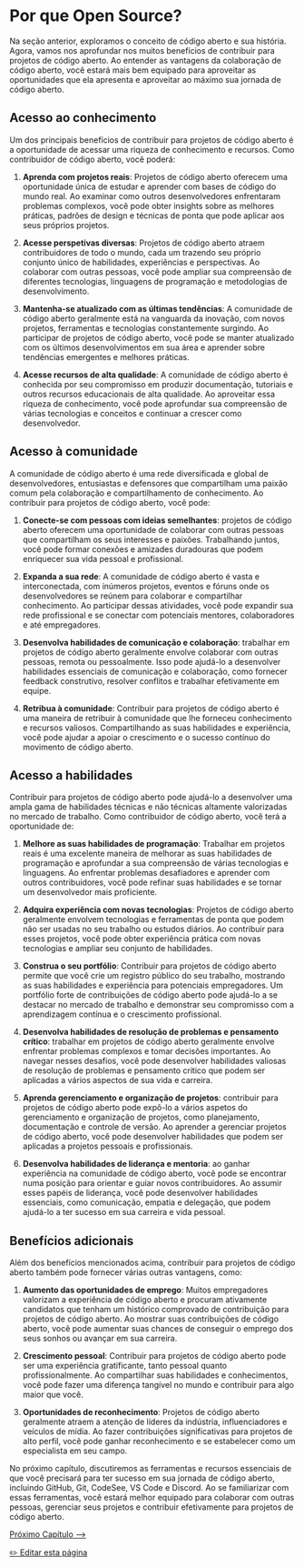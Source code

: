 # Por que Open Source?

Na seção anterior, exploramos o conceito de código aberto e sua história. Agora, vamos nos aprofundar nos muitos benefícios de contribuir para projetos de código aberto. Ao entender as vantagens da colaboração de código aberto, você estará mais bem equipado para aproveitar as oportunidades que ela apresenta e aproveitar ao máximo sua jornada de código aberto.

## Acesso ao conhecimento

Um dos principais benefícios de contribuir para projetos de código aberto é a oportunidade de acessar uma riqueza de conhecimento e recursos. Como contribuidor de código aberto, você poderá:

1. **Aprenda com projetos reais**: Projetos de código aberto oferecem uma oportunidade única de estudar e aprender com bases de código do mundo real. Ao examinar como outros desenvolvedores enfrentaram problemas complexos, você pode obter insights sobre as melhores práticas, padrões de design e técnicas de ponta que pode aplicar aos seus próprios projetos.

2. **Acesse perspetivas diversas**: Projetos de código aberto atraem contribuidores de todo o mundo, cada um trazendo seu próprio conjunto único de habilidades, experiências e perspectivas. Ao colaborar com outras pessoas, você pode ampliar sua compreensão de diferentes tecnologias, linguagens de programação e metodologias de desenvolvimento.

3. **Mantenha-se atualizado com as últimas tendências**: A comunidade de código aberto geralmente está na vanguarda da inovação, com novos projetos, ferramentas e tecnologias constantemente surgindo. Ao participar de projetos de código aberto, você pode se manter atualizado com os últimos desenvolvimentos em sua área e aprender sobre tendências emergentes e melhores práticas.

4. **Acesse recursos de alta qualidade**: A comunidade de código aberto é conhecida por seu compromisso em produzir documentação, tutoriais e outros recursos educacionais de alta qualidade. Ao aproveitar essa riqueza de conhecimento, você pode aprofundar sua compreensão de várias tecnologias e conceitos e continuar a crescer como desenvolvedor.

## Acesso à comunidade

A comunidade de código aberto é uma rede diversificada e global de desenvolvedores, entusiastas e defensores que compartilham uma paixão comum pela colaboração e compartilhamento de conhecimento. Ao contribuir para projetos de código aberto, você pode:

1. **Conecte-se com pessoas com ideias semelhantes**: projetos de código aberto oferecem uma oportunidade de colaborar com outras pessoas que compartilham os seus interesses e paixões. Trabalhando juntos, você pode formar conexões e amizades duradouras que podem enriquecer sua vida pessoal e profissional.

2. **Expanda a sua rede**: A comunidade de código aberto é vasta e interconectada, com inúmeros projetos, eventos e fóruns onde os desenvolvedores se reúnem para colaborar e compartilhar conhecimento. Ao participar dessas atividades, você pode expandir sua rede profissional e se conectar com potenciais mentores, colaboradores e até empregadores.

3. **Desenvolva habilidades de comunicação e colaboração**: trabalhar em projetos de código aberto geralmente envolve colaborar com outras pessoas, remota ou pessoalmente. Isso pode ajudá-lo a desenvolver habilidades essenciais de comunicação e colaboração, como fornecer feedback construtivo, resolver conflitos e trabalhar efetivamente em equipe.

4. **Retribua à comunidade**: Contribuir para projetos de código aberto é uma maneira de retribuir à comunidade que lhe forneceu conhecimento e recursos valiosos. Compartilhando as suas habilidades e experiência, você pode ajudar a apoiar o crescimento e o sucesso contínuo do movimento de código aberto.

## Acesso a habilidades

Contribuir para projetos de código aberto pode ajudá-lo a desenvolver uma ampla gama de habilidades técnicas e não técnicas altamente valorizadas no mercado de trabalho. Como contribuidor de código aberto, você terá a oportunidade de:

1. **Melhore as suas habilidades de programação**: Trabalhar em projetos reais é uma excelente maneira de melhorar as suas habilidades de programação e aprofundar a sua compreensão de várias tecnologias e linguagens. Ao enfrentar problemas desafiadores e aprender com outros contribuidores, você pode refinar suas habilidades e se tornar um desenvolvedor mais proficiente.

2. **Adquira experiência com novas tecnologias**: Projetos de código aberto geralmente envolvem tecnologias e ferramentas de ponta que podem não ser usadas no seu trabalho ou estudos diários. Ao contribuir para esses projetos, você pode obter experiência prática com novas tecnologias e ampliar seu conjunto de habilidades.

3. **Construa o seu portfólio**: Contribuir para projetos de código aberto permite que você crie um registro público do seu trabalho, mostrando as suas habilidades e experiência para potenciais empregadores. Um portfólio forte de contribuições de código aberto pode ajudá-lo a se destacar no mercado de trabalho e demonstrar seu compromisso com a aprendizagem contínua e o crescimento profissional.

4. **Desenvolva habilidades de resolução de problemas e pensamento crítico**: trabalhar em projetos de código aberto geralmente envolve enfrentar problemas complexos e tomar decisões importantes. Ao navegar nesses desafios, você pode desenvolver habilidades valiosas de resolução de problemas e pensamento crítico que podem ser aplicadas a vários aspectos de sua vida e carreira.

5. **Aprenda gerenciamento e organização de projetos**: contribuir para projetos de código aberto pode expô-lo a vários aspetos do gerenciamento e organização de projetos, como planejamento, documentação e controle de versão. Ao aprender a gerenciar projetos de código aberto, você pode desenvolver habilidades que podem ser aplicadas a projetos pessoais e profissionais.

6. **Desenvolva habilidades de liderança e mentoria**: ao ganhar experiência na comunidade de código aberto, você pode se encontrar numa posição para orientar e guiar novos contribuidores. Ao assumir esses papéis de liderança, você pode desenvolver habilidades essenciais, como comunicação, empatia e delegação, que podem ajudá-lo a ter sucesso em sua carreira e vida pessoal.

## Benefícios adicionais

Além dos benefícios mencionados acima, contribuir para projetos de código aberto também pode fornecer várias outras vantagens, como:

1. **Aumento das oportunidades de emprego**: Muitos empregadores valorizam a experiência de código aberto e procuram ativamente candidatos que tenham um histórico comprovado de contribuição para projetos de código aberto. Ao mostrar suas contribuições de código aberto, você pode aumentar suas chances de conseguir o emprego dos seus sonhos ou avançar em sua carreira.

2. **Crescimento pessoal**: Contribuir para projetos de código aberto pode ser uma experiência gratificante, tanto pessoal quanto profissionalmente. Ao compartilhar suas habilidades e conhecimentos, você pode fazer uma diferença tangível no mundo e contribuir para algo maior que você.

3. **Oportunidades de reconhecimento**: Projetos de código aberto geralmente atraem a atenção de líderes da indústria, influenciadores e veículos de mídia. Ao fazer contribuições significativas para projetos de alto perfil, você pode ganhar reconhecimento e se estabelecer como um especialista em seu campo.

No próximo capítulo, discutiremos as ferramentas e recursos essenciais de que você precisará para ter sucesso em sua jornada de código aberto, incluindo GitHub, Git, CodeSee, VS Code e Discord. Ao se familiarizar com essas ferramentas, você estará melhor equipado para colaborar com outras pessoas, gerenciar seus projetos e contribuir efetivamente para projetos de código aberto.

[Próximo Capítulo -->](/translations/pt-br/04-ferramentas-utilizadas.md)

<a href="https://github.com/open-sauced/intro/edit/main/translations/pt-br/03-por-que-open-source.md">
✏️  Editar esta página
</a>